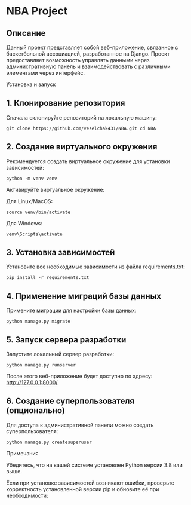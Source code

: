 # NBA Project

## Описание

Данный проект представляет собой веб-приложение, связанное с  баскетбольной ассоциацией, разработанное на Django. Проект предоставляет возможность управлять данными через административную панель и взаимодействовать с различными элементами через интерфейс. 

Установка и запуск

## 1. Клонирование репозитория

Сначала склонируйте репозиторий на локальную машину:

`git clone https://github.com/veselchak431/NBA.git
cd NBA`

## 2. Создание виртуального окружения

Рекомендуется создать виртуальное окружение для установки зависимостей:

`python -m venv venv`

Активируйте виртуальное окружение:

Для Linux/MacOS:

`source venv/bin/activate`

Для Windows:

`venv\Scripts\activate`

## 3. Установка зависимостей

Установите все необходимые зависимости из файла requirements.txt:

`pip install -r requirements.txt`

## 4. Применение миграций базы данных

Примените миграции для настройки базы данных:

`python manage.py migrate`

## 5. Запуск сервера разработки

Запустите локальный сервер разработки:

`python manage.py runserver`

После этого веб-приложение будет доступно по адресу: http://127.0.0.1:8000/.

## 6. Создание суперпользователя (опционально)

Для доступа к административной панели можно создать суперпользователя:

`python manage.py createsuperuser`

Примечания

Убедитесь, что на вашей системе установлен Python версии 3.8 или выше.

Если при установке зависимостей возникают ошибки, проверьте корректность установленной версии pip и обновите её при необходимости:
